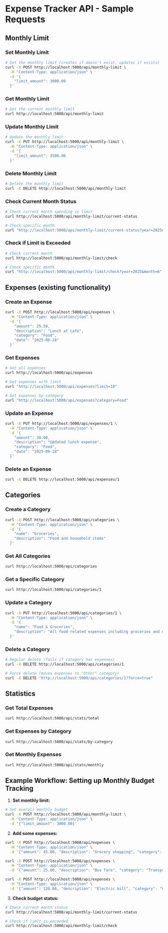 # Expense Tracker API - Sample Requests

## Monthly Limit

### Set Monthly Limit
```bash
# Set the monthly limit (creates if doesn't exist, updates if exists)
curl -X POST http://localhost:5000/api/monthly-limit \
  -H "Content-Type: application/json" \
  -d '{
    "limit_amount": 3000.00
  }'
```

### Get Monthly Limit
```bash
# Get the current monthly limit
curl http://localhost:5000/api/monthly-limit
```

### Update Monthly Limit
```bash
# Update the monthly limit
curl -X PUT http://localhost:5000/api/monthly-limit \
  -H "Content-Type: application/json" \
  -d '{
    "limit_amount": 3500.00
  }'
```

### Delete Monthly Limit
```bash
# Delete the monthly limit
curl -X DELETE http://localhost:5000/api/monthly-limit
```

### Check Current Month Status
```bash
# Check current month spending vs limit
curl http://localhost:5000/api/monthly-limit/current-status

# Check specific month
curl "http://localhost:5000/api/monthly-limit/current-status?year=2025&month=6"
```

### Check if Limit is Exceeded
```bash
# Check current month
curl http://localhost:5000/api/monthly-limit/check

# Check specific month
curl "http://localhost:5000/api/monthly-limit/check?year=2025&month=6"
```

## Expenses (existing functionality)

### Create an Expense
```bash
curl -X POST http://localhost:5000/api/expenses \
  -H "Content-Type: application/json" \
  -d '{
    "amount": 25.50,
    "description": "Lunch at cafe",
    "category": "Food",
    "date": "2025-06-28"
  }'
```

### Get Expenses
```bash
# Get all expenses
curl http://localhost:5000/api/expenses

# Get expenses with limit
curl "http://localhost:5000/api/expenses?limit=10"

# Get expenses by category
curl "http://localhost:5000/api/expenses?category=Food"
```

### Update an Expense
```bash
curl -X PUT http://localhost:5000/api/expenses/1 \
  -H "Content-Type: application/json" \
  -d '{
    "amount": 30.00,
    "description": "Updated lunch expense",
    "category": "Food",
    "date": "2025-06-28"
  }'
```

### Delete an Expense
```bash
curl -X DELETE http://localhost:5000/api/expenses/1
```

## Categories

### Create a Category
```bash
curl -X POST http://localhost:5000/api/categories \
  -H "Content-Type: application/json" \
  -d '{
    "name": "Groceries",
    "description": "Food and household items"
  }'
```

### Get All Categories
```bash
curl http://localhost:5000/api/categories
```

### Get a Specific Category
```bash
curl http://localhost:5000/api/categories/1
```

### Update a Category
```bash
curl -X PUT http://localhost:5000/api/categories/1 \
  -H "Content-Type: application/json" \
  -d '{
    "name": "Food & Groceries",
    "description": "All food-related expenses including groceries and dining"
  }'
```

### Delete a Category
```bash
# Regular delete (fails if category has expenses)
curl -X DELETE http://localhost:5000/api/categories/1

# Force delete (moves expenses to "Other" category)
curl -X DELETE "http://localhost:5000/api/categories/1?force=true"
```

## Statistics

### Get Total Expenses
```bash
curl http://localhost:5000/api/stats/total
```

### Get Expenses by Category
```bash
curl http://localhost:5000/api/stats/by-category
```

### Get Monthly Expenses
```bash
curl http://localhost:5000/api/stats/monthly
```

## Example Workflow: Setting up Monthly Budget Tracking

1. **Set monthly limit:**
```bash
# Set overall monthly budget
curl -X POST http://localhost:5000/api/monthly-limit \
  -H "Content-Type: application/json" \
  -d '{"limit_amount": 3000.00}'
```

2. **Add some expenses:**
```bash
curl -X POST http://localhost:5000/api/expenses \
  -H "Content-Type: application/json" \
  -d '{"amount": 45.00, "description": "Grocery shopping", "category": "Food", "date": "2025-06-28"}'

curl -X POST http://localhost:5000/api/expenses \
  -H "Content-Type: application/json" \
  -d '{"amount": 25.00, "description": "Bus fare", "category": "Transportation", "date": "2025-06-28"}'

curl -X POST http://localhost:5000/api/expenses \
  -H "Content-Type: application/json" \
  -d '{"amount": 120.00, "description": "Electric bill", "category": "Utilities", "date": "2025-06-28"}'
```

3. **Check budget status:**
```bash
# Check current month status
curl http://localhost:5000/api/monthly-limit/current-status

# Check if limit is exceeded
curl http://localhost:5000/api/monthly-limit/check
```
